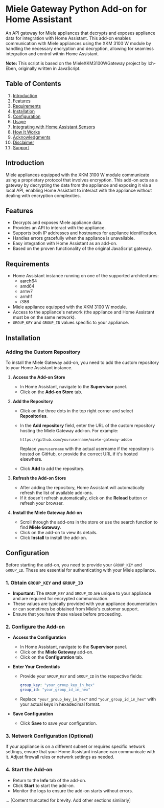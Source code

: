 
# Miele Gateway Python Add-on for Home Assistant

An API gateway for Miele appliances that decrypts and exposes appliance data for integration with Home Assistant. 
This add-on enables communication with Miele appliances using the XKM 3100 W module by handling the necessary encryption 
and decryption, allowing for seamless integration and control within Home Assistant.

**Note:** This script is based on the MieleXKM3100WGateway project by Ich-Eben, originally written in JavaScript.

## Table of Contents

1. [Introduction](#introduction)
2. [Features](#features)
3. [Requirements](#requirements)
4. [Installation](#installation)
5. [Configuration](#configuration)
6. [Usage](#usage)
7. [Integrating with Home Assistant Sensors](#integrating-with-home-assistant-sensors)
8. [How It Works](#how-it-works)
9. [Acknowledgments](#acknowledgments)
10. [Disclaimer](#disclaimer)
11. [Support](#support)

## Introduction

Miele appliances equipped with the XKM 3100 W module communicate using a proprietary protocol that involves encryption. 
This add-on acts as a gateway by decrypting the data from the appliance and exposing it via a local API, enabling Home Assistant 
to interact with the appliance without dealing with encryption complexities.

## Features

- Decrypts and exposes Miele appliance data.
- Provides an API to interact with the appliance.
- Supports both IP addresses and hostnames for appliance identification.
- Handles errors gracefully when the appliance is unavailable.
- Easy integration with Home Assistant as an add-on.
- Based on the proven functionality of the original JavaScript gateway.

## Requirements

- Home Assistant instance running on one of the supported architectures:
    - aarch64
    - amd64
    - armv7
    - armhf
    - i386
- Miele appliance equipped with the XKM 3100 W module.
- Access to the appliance's network (the appliance and Home Assistant must be on the same network).
- `GROUP_KEY` and `GROUP_ID` values specific to your appliance.

## Installation

### Adding the Custom Repository

To install the Miele Gateway add-on, you need to add the custom repository to your Home Assistant instance.

1. **Access the Add-on Store**
    - In Home Assistant, navigate to the **Supervisor** panel.
    - Click on the **Add-on Store** tab.

2. **Add the Repository**
    - Click on the three dots in the top right corner and select **Repositories**.
    - In the **Add repository** field, enter the URL of the custom repository hosting the Miele Gateway add-on. 
      For example:

        `https://github.com/yourusername/miele-gateway-addon`

      Replace `yourusername` with the actual username if the repository is hosted on GitHub, or provide the correct URL 
      if it's hosted elsewhere.

    - Click **Add** to add the repository.

3. **Refresh the Add-on Store**
    - After adding the repository, Home Assistant will automatically refresh the list of available add-ons.
    - If it doesn't refresh automatically, click on the **Reload** button or refresh your browser.

4. **Install the Miele Gateway Add-on**
    - Scroll through the add-ons in the store or use the search function to find **Miele Gateway**.
    - Click on the add-on to view its details.
    - Click **Install** to install the add-on.

## Configuration

Before starting the add-on, you need to provide your `GROUP_KEY` and `GROUP_ID`. These are essential for authenticating 
with your Miele appliance.

### 1. Obtain `GROUP_KEY` and `GROUP_ID`

- **Important:** The `GROUP_KEY` and `GROUP_ID` are unique to your appliance and are required for encrypted communication.
- These values are typically provided with your appliance documentation or can sometimes be obtained from Miele's 
  customer support.
- Ensure that you have these values before proceeding.

### 2. Configure the Add-on

- **Access the Configuration**
    - In Home Assistant, navigate to the **Supervisor** panel.
    - Click on the **Miele Gateway** add-on.
    - Click on the **Configuration** tab.

- **Enter Your Credentials**
    - Provide your `GROUP_KEY` and `GROUP_ID` in the respective fields:

        ```yaml
        group_key: "your_group_key_in_hex"
        group_id: "your_group_id_in_hex"
        ```

    - Replace `"your_group_key_in_hex"` and `"your_group_id_in_hex"` with your actual keys in hexadecimal format.

- **Save Configuration**
    - Click **Save** to save your configuration.

### 3. Network Configuration (Optional)

If your appliance is on a different subnet or requires specific network settings, ensure that your Home Assistant instance 
can communicate with it. Adjust firewall rules or network settings as needed.

### 4. Start the Add-on

- Return to the **Info** tab of the add-on.
- Click **Start** to start the add-on.
- Monitor the logs to ensure the add-on starts without errors.

... [Content truncated for brevity. Add other sections similarly]
